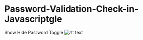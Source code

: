 # Password-Validation-Check-in-Javascriptgle
Show Hide Password Toggle
![alt text](After%20Validation.png)